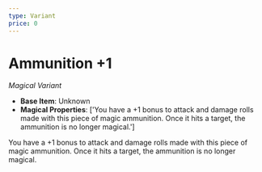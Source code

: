 ```yaml
---
type: Variant
price: 0
---
```

# Ammunition +1

*Magical Variant*

- **Base Item**: Unknown
- **Magical Properties**: ['You have a +1 bonus to attack and damage rolls made with this piece of magic ammunition. Once it hits a target, the ammunition is no longer magical.']


You have a +1 bonus to attack and damage rolls made with this piece of magic ammunition. Once it hits a target, the ammunition is no longer magical.